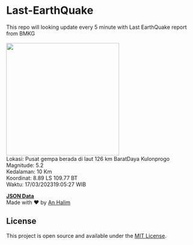 # Last-EarthQuake
This repo will looking update every 5 minute with Last EarthQuake report from BMKG
<br>
<br>
<img src="https://ews.bmkg.go.id/TEWS/data/20230317190527.mmi.jpg?80155vc6px4nbcdeohbnsti" width="300"/>
<br>
Lokasi: Pusat gempa berada di laut 126 km BaratDaya Kulonprogo <br>
Magnitude: 5.2 <br>
Kedalaman: 10 Km <br>
Koordinat: 8.89 LS 109.77 BT <br>
Waktu: 17/03/202319:05:27 WIB <br>

<a href="./data/data.json">**JSON Data**</a>
<br>
Made with ❤️ by <a href="https://github.com/an-halim">An Halim</a>
## License

This project is open source and available under the [MIT License](LICENSE).
